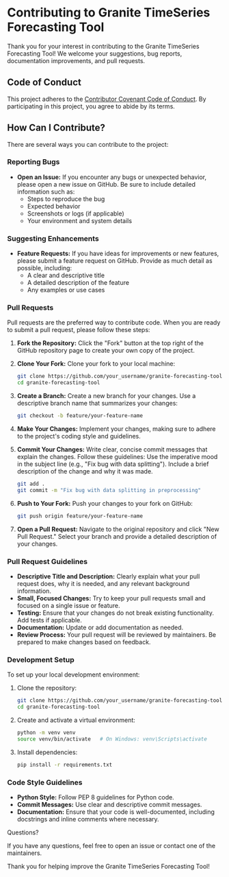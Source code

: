 # Contributing to Granite TimeSeries Forecasting Tool

Thank you for your interest in contributing to the Granite TimeSeries Forecasting Tool! We welcome your suggestions, bug reports, documentation improvements, and pull requests.

## Code of Conduct

This project adheres to the [Contributor Covenant Code of Conduct](https://www.contributor-covenant.org/version/2/1/code_of_conduct/). By participating in this project, you agree to abide by its terms.

## How Can I Contribute?

There are several ways you can contribute to the project:

### Reporting Bugs

- **Open an Issue:** If you encounter any bugs or unexpected behavior, please open a new issue on GitHub. Be sure to include detailed information such as:
  - Steps to reproduce the bug
  - Expected behavior
  - Screenshots or logs (if applicable)
  - Your environment and system details

### Suggesting Enhancements

- **Feature Requests:** If you have ideas for improvements or new features, please submit a feature request on GitHub. Provide as much detail as possible, including:
  - A clear and descriptive title
  - A detailed description of the feature
  - Any examples or use cases

### Pull Requests

Pull requests are the preferred way to contribute code. When you are ready to submit a pull request, please follow these steps:

1. **Fork the Repository:** Click the "Fork" button at the top right of the GitHub repository page to create your own copy of the project.
2. **Clone Your Fork:** Clone your fork to your local machine:
   ```bash
   git clone https://github.com/your_username/granite-forecasting-tool.git
   cd granite-forecasting-tool
   ```
3. **Create a Branch:** Create a new branch for your changes. Use a descriptive branch name that summarizes your changes:
   ```bash
   git checkout -b feature/your-feature-name
   ```
4. **Make Your Changes:** Implement your changes, making sure to adhere to the project's coding style and guidelines.
5. **Commit Your Changes:** Write clear, concise commit messages that explain the changes. Follow these guidelines:
   Use the imperative mood in the subject line (e.g., "Fix bug with data splitting").
   Include a brief description of the change and why it was made.

   ```bash
   git add .
   git commit -m "Fix bug with data splitting in preprocessing"
   ```

6. **Push to Your Fork:** Push your changes to your fork on GitHub:

   ```bash
   git push origin feature/your-feature-name

   ```

7. **Open a Pull Request:** Navigate to the original repository and click "New Pull Request." Select your branch and provide a detailed description of your changes.

### Pull Request Guidelines

- **Descriptive Title and Description:** Clearly explain what your pull request does, why it is needed, and any relevant background information.
- **Small, Focused Changes:** Try to keep your pull requests small and focused on a single issue or feature.
- **Testing:** Ensure that your changes do not break existing functionality. Add tests if applicable.
- **Documentation:** Update or add documentation as needed.
- **Review Process:** Your pull request will be reviewed by maintainers. Be prepared to make changes based on feedback.

### Development Setup

To set up your local development environment:

1. Clone the repository:

   ```bash
   git clone https://github.com/your_username/granite-forecasting-tool.git
   cd granite-forecasting-tool

   ```

2. Create and activate a virtual environment:

   ```bash
   python -m venv venv
   source venv/bin/activate   # On Windows: venv\Scripts\activate

   ```

3. Install dependencies:
   ```bash
   pip install -r requirements.txt
   ```

### Code Style Guidelines

- **Python Style:** Follow PEP 8 guidelines for Python code.
- **Commit Messages:** Use clear and descriptive commit messages.
- **Documentation:** Ensure that your code is well-documented, including docstrings and inline comments where necessary.

Questions?

If you have any questions, feel free to open an issue or contact one of the maintainers.

Thank you for helping improve the Granite TimeSeries Forecasting Tool!

